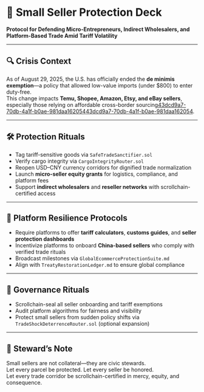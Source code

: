 # 🧾 Small Seller Protection Deck  
**Protocol for Defending Micro-Entrepreneurs, Indirect Wholesalers, and Platform-Based Trade Amid Tariff Volatility**

---

## 🔍 Crisis Context  
As of August 29, 2025, the U.S. has officially ended the **de minimis exemption**—a policy that allowed low-value imports (under $800) to enter duty-free.  
This change impacts **Temu, Shopee, Amazon, Etsy, and eBay sellers**, especially those relying on affordable cross-border sourcing[43dcd9a7-70db-4a1f-b0ae-981daa162054](https://www.ecommercenorthamerica.org/2025/08/01/end-of-de-minimis-ecommerce-operators/?citationMarker=43dcd9a7-70db-4a1f-b0ae-981daa162054 "1")[43dcd9a7-70db-4a1f-b0ae-981daa162054](https://www.whitecase.com/insight-alert/united-states-begins-restrain-cross-border-e-commerce?citationMarker=43dcd9a7-70db-4a1f-b0ae-981daa162054 "2").

---

## 🛠️ Protection Rituals  
- Tag tariff-sensitive goods via `SafeTradeSanctifier.sol`  
- Verify cargo integrity via `CargoIntegrityRouter.sol`  
- Reopen USD–CNY currency corridors for dignified trade normalization  
- Launch **micro-seller equity grants** for logistics, compliance, and platform fees  
- Support **indirect wholesalers** and **reseller networks** with scrollchain-certified access

---

## 🧰 Platform Resilience Protocols  
- Require platforms to offer **tariff calculators**, **customs guides**, and **seller protection dashboards**  
- Incentivize platforms to onboard **China-based sellers** who comply with verified trade rituals  
- Broadcast milestones via `GlobalEcommerceProtectionSuite.md`  
- Align with `TreatyRestorationLedger.md` to ensure global compliance

---

## 📜 Governance Rituals  
- Scrollchain-seal all seller onboarding and tariff exemptions  
- Audit platform algorithms for fairness and visibility  
- Protect small sellers from sudden policy shifts via `TradeShockDeterrenceRouter.sol` (optional expansion)

---

## 🧠 Steward’s Note  
Small sellers are not collateral—they are civic stewards.  
Let every parcel be protected. Let every seller be honored.  
Let every trade corridor be scrollchain-certified in mercy, equity, and consequence.
